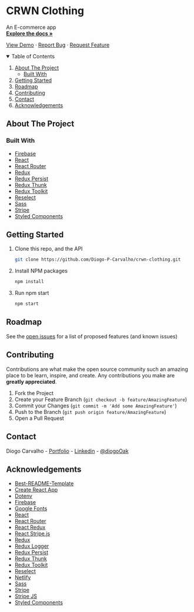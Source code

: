 # CRWN Clothing

An E-commerce app
<br>
<a href="https://github.com/Diogo-P-Carvalho/crwn-clothing/blob/main/README.md"><strong>Explore the docs »</strong></a>

<a href="https://dapper-moonbeam-e087ef.netlify.app/">View Demo</a>
·
<a href="https://github.com/Diogo-P-Carvalho/crwn-clothing/issues">Report Bug</a>
·
<a href="https://github.com/Diogo-P-Carvalho/crwn-clothing/issues">Request Feature</a>

<!-- TABLE OF CONTENTS -->
<details open="open">
  <summary>Table of Contents</summary>
  <ol>
    <li>
      <a href="#about-the-project">About The Project</a>
      <ul>
        <li><a href="#built-with">Built With</a></li>
      </ul>
    </li>    
    <li>
      <a href="#getting-started">Getting Started</a>      
    </li>
    <li><a href="#roadmap">Roadmap</a></li>
    <li><a href="#contributing">Contributing</a></li>
    <li><a href="#contact">Contact</a></li>
    <li><a href="#acknowledgements">Acknowledgements</a></li>
  </ol>
</details>

<!-- ABOUT THE PROJECT -->

## About The Project

### Built With

-   [Firebase](https://firebase.google.com/)
-   [React](https://reactjs.org/)
-   [React Router](https://reactrouter.com/)
-   [Redux](https://redux.js.org/)
-   [Redux Persist](https://github.com/rt2zz/redux-persist)
-   [Redux Thunk](https://github.com/reduxjs/redux-thunk)
-   [Redux Toolkit](https://redux-toolkit.js.org/)
-   [Reselect](https://github.com/reduxjs/reselect)
-   [Sass](https://sass-lang.com/)
-   [Stripe](https://stripe.com/)
-   [Styled Components](https://styled-components.com/)


<!-- GETTING STARTED -->

## Getting Started

1. Clone this repo, and the API
    ```sh
    git clone https://github.com/Diogo-P-Carvalho/crwn-clothing.git
    ```
2. Install NPM packages
    ```sh
    npm install
    ```
3. Run npm start
    ```sh
    npm start
    ```

<!-- ROADMAP -->

## Roadmap

See the [open issues](https://github.com/Diogo-P-Carvalho/crwn-clothing/issues) for a list of proposed features (and known issues)

<!-- CONTRIBUTING -->

## Contributing

Contributions are what make the open source community such an amazing place to be learn, inspire, and create. Any contributions you make are **greatly appreciated**.

1. Fork the Project
2. Create your Feature Branch (`git checkout -b feature/AmazingFeature`)
3. Commit your Changes (`git commit -m 'Add some AmazingFeature'`)
4. Push to the Branch (`git push origin feature/AmazingFeature`)
5. Open a Pull Request

<!--CONTACT -->

## Contact

Diogo Carvalho - [Portfolio](https://diogo-p-carvalho.github.io/portfolio/) - [Linkedin](www.linkedin.com/in/diogo-carvalho-83a96a14a) - [@diogoOak](https://twitter.com/diogoOak)

<!-- ACKNOWLEDGMENTS -->

## Acknowledgements

-   [Best-README-Template](https://github.com/othneildrew/Best-README-Template)
-   [Create React App](https://create-react-app.dev/)
-   [Dotenv](https://github.com/motdotla/dotenv#readme)
-   [Firebase](https://firebase.google.com/)
-   [Google Fonts](https://fonts.google.com/)
-   [React](https://reactjs.org/)
-   [React Router](https://reactrouter.com/)
-   [React Redux](https://github.com/reduxjs/react-redux)
-   [React Stripe.js](https://github.com/stripe/react-stripe-js#readme)
-   [Redux](https://redux.js.org/)
-   [Redux Logger](https://github.com/LogRocket/redux-logger)
-   [Redux Persist](https://github.com/rt2zz/redux-persist)
-   [Redux Thunk](https://github.com/reduxjs/redux-thunk)
-   [Redux Toolkit](https://redux-toolkit.js.org/)
-   [Reselect](https://github.com/reduxjs/reselect)
-   [Netlify](https://www.netlify.com)
-   [Sass](https://sass-lang.com/)
-   [Stripe](https://github.com/stripe/stripe-node)
-   [Stripe JS](https://stripe.com/docs/js)
-   [Styled Components](https://styled-components.com/)